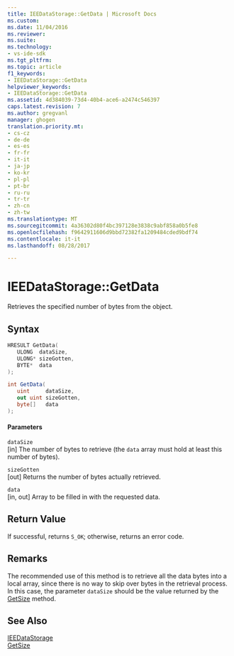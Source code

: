 ```yaml
---
title: IEEDataStorage::GetData | Microsoft Docs
ms.custom: 
ms.date: 11/04/2016
ms.reviewer: 
ms.suite: 
ms.technology:
- vs-ide-sdk
ms.tgt_pltfrm: 
ms.topic: article
f1_keywords:
- IEEDataStorage::GetData
helpviewer_keywords:
- IEEDataStorage::GetData
ms.assetid: 4d384039-73d4-40b4-ace6-a2474c546397
caps.latest.revision: 7
ms.author: gregvanl
manager: ghogen
translation.priority.mt:
- cs-cz
- de-de
- es-es
- fr-fr
- it-it
- ja-jp
- ko-kr
- pl-pl
- pt-br
- ru-ru
- tr-tr
- zh-cn
- zh-tw
ms.translationtype: MT
ms.sourcegitcommit: 4a36302d80f4bc397128e3838c9abf858a0b5fe8
ms.openlocfilehash: f9642911606d9bbd72382fa1209484cded9bdf74
ms.contentlocale: it-it
ms.lasthandoff: 08/28/2017

---
```

# <a name="ieedatastoragegetdata"></a>IEEDataStorage::GetData
Retrieves the specified number of bytes from the object.  
  
## <a name="syntax"></a>Syntax  
  
```cpp  
HRESULT GetData(  
   ULONG  dataSize,  
   ULONG* sizeGotten,  
   BYTE*  data  
);  
```  
  
```csharp  
int GetData(  
   uint     dataSize,  
   out uint sizeGotten,  
   byte[]   data  
);  
```  
  
#### <a name="parameters"></a>Parameters  
 `dataSize`  
 [in] The number of bytes to retrieve (the `data` array must hold at least this number of bytes).  
  
 `sizeGotten`  
 [out] Returns the number of bytes actually retrieved.  
  
 `data`  
 [in, out] Array to be filled in with the requested data.  
  
## <a name="return-value"></a>Return Value  
 If successful, returns `S_OK`; otherwise, returns an error code.  
  
## <a name="remarks"></a>Remarks  
 The recommended use of this method is to retrieve all the data bytes into a local array, since there is no way to skip over bytes in the retrieval process. In this case, the parameter `dataSize` should be the value returned by the [GetSize](../../../extensibility/debugger/reference/ieedatastorage-getsize.md) method.  
  
## <a name="see-also"></a>See Also  
 [IEEDataStorage](../../../extensibility/debugger/reference/ieedatastorage.md)   
 [GetSize](../../../extensibility/debugger/reference/ieedatastorage-getsize.md)
